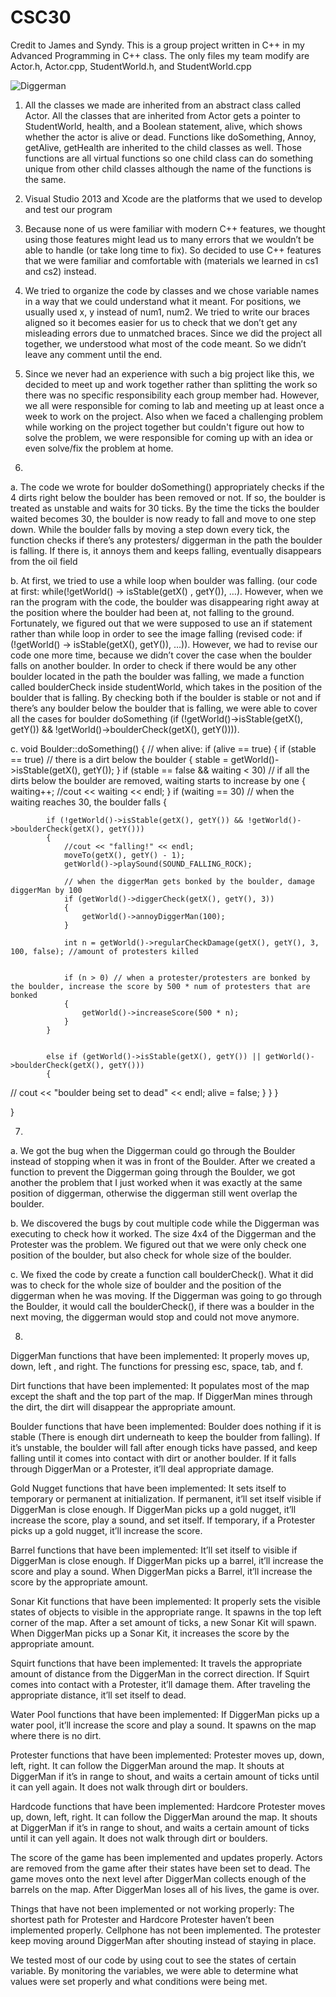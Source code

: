# CSC30
Credit to James and Syndy.
This is a group project written in C++ in my Advanced Programming in C++ class.
The only files my team modify are Actor.h, Actor.cpp, StudentWorld.h, and StudentWorld.cpp

![Diggerman](https://user-images.githubusercontent.com/28214466/65370212-2da43d00-dc0b-11e9-86be-0ba2b87147a1.jpg)

1. All the classes we made are inherited from an abstract class called Actor. All the classes that are inherited from Actor gets a pointer to StudentWorld, health, and a Boolean statement, alive, which shows whether the actor is alive or dead. Functions like doSomething, Annoy, getAlive, getHealth are inherited to the child classes as well. Those functions are all virtual functions so one child class can do something unique from other child classes although the name of the functions is the same. 
2. Visual Studio 2013 and Xcode are the platforms that we used to develop and test our program

3. Because none of us were familiar with modern C++ features, we thought using those features might lead us to many errors that we wouldn’t be able to handle (or take long time to fix). So decided to use C++ features that we were familiar and comfortable with (materials we learned in cs1 and cs2) instead. 

4. We tried to organize the code by classes and we chose variable names in a way that we could understand what it meant. For positions, we usually used x, y instead of num1, num2. We tried to write our braces aligned so it becomes easier for us to check that we don’t get any misleading errors due to unmatched braces. Since we did the project all together, we understood what most of the code meant. So we didn’t leave any comment until the end. 

5. Since we never had an experience with such a big project like this, we decided to meet up and work together rather than splitting the work so there was no specific responsibility each group member had. However, we all were responsible for coming to lab and meeting up at least once a week to work on the project. Also when we faced a challenging problem while working on the project together but couldn't figure out how to solve the problem, we were responsible for coming up with an idea or even solve/fix the problem at home. 

6. 
a. The code we wrote for boulder doSomething() appropriately checks if the 4 dirts right below the boulder has been removed or not. If so, the boulder is treated as unstable and waits for 30 ticks. By the time the ticks the boulder waited becomes 30, the boulder is now ready to fall and move to one step down. While the boulder falls by moving a step down every tick, the function checks if there’s any protesters/ diggerman in the path the boulder is falling. If there is, it annoys them and keeps falling, eventually disappears from the oil field

b. At first, we tried to use a while loop when boulder was falling. (our code at first: while(!getWorld() -> isStable(getX() , getY()), …). However, when we ran the program with the code, the boulder was disappearing right away at the position where the boulder had been at, not falling to the ground. Fortunately, we figured out that we were supposed to use an if statement rather than while loop in order to see the image falling (revised code:  if (!getWorld() -> isStable(getX(), getY()), …)). However, we had to revise our code one more time, because we didn’t cover the case when the boulder falls on another boulder. In order to check if there would be any other boulder located in the path the boulder was falling, we made a function called boulderCheck inside studentWorld, which takes in the position of the boulder that is falling. By checking both if the boulder is stable or not and if there’s any boulder below the boulder that is falling, we were able to cover all the cases for boulder doSomething (if (!getWorld()->isStable(getX(), getY()) && !getWorld()->boulderCheck(getX(), getY()))).

c.
void Boulder::doSomething()
{
	// when alive:
	if (alive == true)
	{
		if (stable == true) // there is a dirt below the boulder
		{
			stable = getWorld()->isStable(getX(), getY());
		}
		if (stable == false && waiting < 30) // if all the dirts below the boulder are removed, waiting starts to increase by one
		{
			waiting++;
			//cout << waiting << endl;
		}
		if (waiting == 30) // when the waiting reaches 30, the boulder      falls
		{

			if (!getWorld()->isStable(getX(), getY()) && !getWorld()->boulderCheck(getX(), getY()))
			{
				//cout << "falling!" << endl;
				moveTo(getX(), getY() - 1);
				getWorld()->playSound(SOUND_FALLING_ROCK);

				// when the diggerMan gets bonked by the boulder, damage diggerMan by 100
				if (getWorld()->diggerCheck(getX(), getY(), 3))
				{
					getWorld()->annoyDiggerMan(100);
				}

				int n = getWorld()->regularCheckDamage(getX(), getY(), 3, 100, false); //amount of protesters killed


				if (n > 0) // when a protester/protesters are bonked by the boulder, increase the score by 500 * num of protesters that are bonked
				{
					getWorld()->increaseScore(500 * n);
				}
			}

			
			else if (getWorld()->isStable(getX(), getY()) || getWorld()->boulderCheck(getX(), getY()))
			{
//				cout << "boulder being set to dead" << endl;
				alive = false;
			}
		}
	}

}

7. 
a. We got the bug when the Diggerman could go through the Boulder instead of stopping when it was in front of the Boulder. After we created a function to prevent the Diggerman going through the Boulder, we got another the problem that I just worked when it was exactly at the same position of diggerman, otherwise the diggerman still went overlap the boulder.

b. We discovered the bugs by cout multiple code while the Diggerman was executing to check how it worked. The size 4x4 of the Diggerman and the Protester was the problem. We figured out that we were only check one position of the boulder, but also check for whole size of the boulder.

c. We fixed the code by create a function call boulderCheck(). What it did was to check for the whole size of boulder and the position of the diggerman when he was moving. If the Diggerman was going to go through the Boulder, it would call the boulderCheck(), if there was a boulder in the next moving, the diggerman would stop and could not move anymore.

8.
DiggerMan functions that have been implemented: It properly moves up, down, left , and right. The functions for pressing esc, space, tab, and f.
 
Dirt functions that have been implemented: It populates most of the map except the shaft and the top part of the map. If DiggerMan mines through the dirt, the dirt will disappear the appropriate amount.
 
Boulder functions that have been implemented: Boulder does nothing if it is stable (There is enough dirt underneath to keep the boulder from falling). If it’s unstable, the boulder will fall after enough ticks have passed, and keep falling until it comes into contact with dirt or another boulder. If it falls through DiggerMan or a Protester, it’ll deal appropriate damage.
 
Gold Nugget functions that have been implemented: It sets itself to temporary or permanent at initialization. If permanent, it’ll set itself visible if DiggerMan is close enough. If DiggerMan picks up a gold nugget, it’ll increase the score, play a sound, and set itself. If temporary, if a Protester picks up a gold nugget, it’ll increase the score.
 
Barrel functions that have been implemented: It’ll set itself to visible if DiggerMan is close enough. If DiggerMan picks up a barrel, it’ll increase the score and play a sound. When DiggerMan picks a Barrel, it’ll increase the score by the appropriate amount.
 
Sonar Kit functions that have been implemented: It properly sets the visible states of objects to visible in the appropriate range. It spawns in the top left corner of the map. After a set amount of ticks, a new Sonar Kit will spawn. When DiggerMan picks up a Sonar Kit, it increases the score by the appropriate amount.
 
Squirt functions that have been implemented: It travels the appropriate amount of distance from the DiggerMan in the correct direction. If Squirt comes into contact with a Protester, it’ll damage them. After traveling the appropriate distance, it’ll set itself to dead.
 
Water Pool functions that have been implemented: If DiggerMan picks up a water pool, it’ll increase the score and play a sound. It spawns on the map where there is no dirt.
 
Protester functions that have been implemented: Protester moves  up, down, left, right. It can follow the DiggerMan around the map. It shouts at DiggerMan if it’s in range to shout, and waits a certain amount of ticks until it can yell again. It does not walk through dirt or boulders.
 
Hardcode functions that have been implemented: Hardcore Protester moves  up, down, left, right. It can follow the DiggerMan around the map. It shouts at DiggerMan if it’s in range to shout, and waits a certain amount of ticks until it can yell again. It does not walk through dirt or boulders.
 
The score of the game has been implemented and updates properly. Actors are removed from the game after their states have been set to dead. The game moves onto the next level after DiggerMan collects enough of the barrels on the map. After DiggerMan loses all of his lives, the game is over.
 
Things that have not been implemented or not working properly: The shortest path for Protester and Hardcore Protester haven’t been implemented properly. Cellphone has not been implemented. The protester keep moving around DiggerMan after shouting instead of staying in place.
 
We tested most of our code by using cout to see the states of certain variable. By monitoring the variables, we were able to determine what values were set properly and what conditions were being met.  
